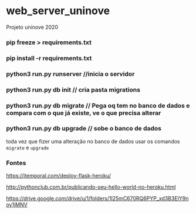 # web_server_uninove
Projeto uninove 2020

### pip freeze > requirements.txt
### pip install -r requirements.txt
### python3 run.py runserver //inicia o servidor
### python3 run.py db init // cria pasta migrations
### python3 run.py db migrate // Pega oq tem no banco de dados e compara com o que já existe, ve o que precisa alterar
### python3 run.py db upgrade // sobe o banco de dados

toda vez que fizer uma alteração no banco de dados usar os comandos `migrate` e `upgrade`

### Fontes
https://jtemporal.com/deploy-flask-heroku/

http://pythonclub.com.br/publicando-seu-hello-world-no-heroku.html

https://drive.google.com/drive/u/1/folders/1l25mC670RQ6PYP_xd3B3EIY9noy1jMNV